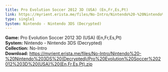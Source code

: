 ```yaml
---
title: Pro Evolution Soccer 2012 3D (USA) (En,Fr,Es,Pt)
link: https://myrient.erista.me/files/No-Intro/Nintendo%20-%20Nintendo%203DS%20(Decrypted)/Pro%20Evolution%20Soccer%202012%203D%20(USA)%20(En,Fr,Es,Pt).zip
type: single1
System: Nintendo - Nintendo 3DS (Decrypted)
---
```

<b>Game:</b> Pro Evolution Soccer 2012 3D (USA) (En,Fr,Es,Pt)<br>
<b>System:</b> Nintendo - Nintendo 3DS (Decrypted)<br>
<b>Collection:</b> No-Intro<br>
<b>Download:</b> https://myrient.erista.me/files/No-Intro/Nintendo%20-%20Nintendo%203DS%20(Decrypted)/Pro%20Evolution%20Soccer%202012%203D%20(USA)%20(En,Fr,Es,Pt).zip